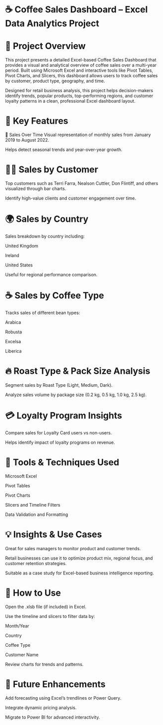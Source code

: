 # ☕ Coffee Sales Dashboard – Excel Data Analytics Project
# 📌 Project Overview
This project presents a detailed Excel-based Coffee Sales Dashboard that provides a visual and analytical overview of coffee sales over a multi-year period. Built using Microsoft Excel and interactive tools like Pivot Tables, Pivot Charts, and Slicers, this dashboard allows users to track coffee sales by customer, product type, geography, and time.

Designed for retail business analysis, this project helps decision-makers identify trends, popular products, top-performing regions, and customer loyalty patterns in a clean, professional Excel dashboard layout.

# 🧩 Key Features
📅 Sales Over Time
Visual representation of monthly sales from January 2019 to August 2022.

Helps detect seasonal trends and year-over-year growth.

# 👨‍💼 Sales by Customer
Top customers such as Terri Farra, Nealson Cuttler, Don Flintiff, and others visualized through bar charts.

Identify high-value clients and customer engagement over time.

# 🌍 Sales by Country
Sales breakdown by country including:

United Kingdom

Ireland

United States

Useful for regional performance comparison.

# ☕ Sales by Coffee Type
Tracks sales of different bean types:

Arabica

Robusta

Excelsa

Liberica

# 🔥 Roast Type & Pack Size Analysis
Segment sales by Roast Type (Light, Medium, Dark).

Analyze sales volume by package size (0.2 kg, 0.5 kg, 1.0 kg, 2.5 kg).

# 💳 Loyalty Program Insights
Compare sales for Loyalty Card users vs non-users.

Helps identify impact of loyalty programs on revenue.

# 📁 Tools & Techniques Used
Microsoft Excel

Pivot Tables

Pivot Charts

Slicers and Timeline Filters

Data Validation and Formatting

# 💡 Insights & Use Cases
Great for sales managers to monitor product and customer trends.

Retail businesses can use it to optimize product mix, regional focus, and customer retention strategies.

Suitable as a case study for Excel-based business intelligence reporting.

# 🚀 How to Use
Open the .xlsb file (if included) in Excel.

Use the timeline and slicers to filter data by:

Month/Year

Country

Coffee Type

Customer Name

Review charts for trends and patterns.

# 📌 Future Enhancements
Add forecasting using Excel’s trendlines or Power Query.

Integrate dynamic pricing analysis.

Migrate to Power BI for advanced interactivity.
